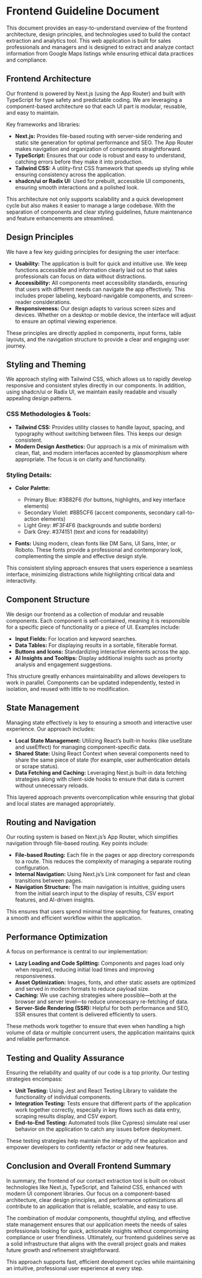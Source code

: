 # Frontend Guideline Document

This document provides an easy-to-understand overview of the frontend architecture, design principles, and technologies used to build the contact extraction and analytics tool. This web application is built for sales professionals and managers and is designed to extract and analyze contact information from Google Maps listings while ensuring ethical data practices and compliance.

## Frontend Architecture

Our frontend is powered by Next.js (using the App Router) and built with TypeScript for type safety and predictable coding. We are leveraging a component-based architecture so that each UI part is modular, reusable, and easy to maintain.

Key frameworks and libraries:

- **Next.js:** Provides file-based routing with server-side rendering and static site generation for optimal performance and SEO. The App Router makes navigation and organization of components straightforward.
- **TypeScript:** Ensures that our code is robust and easy to understand, catching errors before they make it into production.
- **Tailwind CSS:** A utility-first CSS framework that speeds up styling while ensuring consistency across the application.
- **shadcn/ui or Radix UI:** Used for prebuilt, accessible UI components, ensuring smooth interactions and a polished look.

This architecture not only supports scalability and a quick development cycle but also makes it easier to manage a large codebase. With the separation of components and clear styling guidelines, future maintenance and feature enhancements are streamlined.

## Design Principles

We have a few key guiding principles for designing the user interface:

- **Usability:** The application is built for quick and intuitive use. We keep functions accessible and information clearly laid out so that sales professionals can focus on data without distractions.
- **Accessibility:** All components meet accessibility standards, ensuring that users with different needs can navigate the app effectively. This includes proper labeling, keyboard-navigable components, and screen-reader considerations.
- **Responsiveness:** Our design adapts to various screen sizes and devices. Whether on a desktop or mobile device, the interface will adjust to ensure an optimal viewing experience.

These principles are directly applied in components, input forms, table layouts, and the navigation structure to provide a clear and engaging user journey.

## Styling and Theming

We approach styling with Tailwind CSS, which allows us to rapidly develop responsive and consistent styles directly in our components. In addition, using shadcn/ui or Radix UI, we maintain easily readable and visually appealing design patterns.

### CSS Methodologies & Tools:

- **Tailwind CSS:** Provides utility classes to handle layout, spacing, and typography without switching between files. This keeps our design consistent.
- **Modern Design Aesthetics:** Our approach is a mix of minimalism with clean, flat, and modern interfaces accented by glassmorphism where appropriate. The focus is on clarity and functionality.

### Styling Details:

- **Color Palette:**
  - Primary Blue: #3B82F6 (for buttons, highlights, and key interface elements)
  - Secondary Violet: #8B5CF6 (accent components, secondary call-to-action elements)
  - Light Grey: #F3F4F6 (backgrounds and subtle borders)
  - Dark Grey: #374151 (text and icons for readability)
  
- **Fonts:** Using modern, clean fonts like DM Sans, UI Sans, Inter, or Roboto. These fonts provide a professional and contemporary look, complementing the simple and effective design style.

This consistent styling approach ensures that users experience a seamless interface, minimizing distractions while highlighting critical data and interactivity.

## Component Structure

We design our frontend as a collection of modular and reusable components. Each component is self-contained, meaning it is responsible for a specific piece of functionality or a piece of UI. Examples include:

- **Input Fields:** For location and keyword searches.
- **Data Tables:** For displaying results in a sortable, filterable format.
- **Buttons and Icons:** Standardizing interactive elements across the app.
- **AI Insights and Tooltips:** Display additional insights such as priority analysis and engagement suggestions.

This structure greatly enhances maintainability and allows developers to work in parallel. Components can be updated independently, tested in isolation, and reused with little to no modification.

## State Management

Managing state effectively is key to ensuring a smooth and interactive user experience. Our approach includes:

- **Local State Management:** Utilizing React’s built-in hooks (like useState and useEffect) for managing component-specific data.
- **Shared State:** Using React Context when several components need to share the same piece of state (for example, user authentication details or scrape status).
- **Data Fetching and Caching:** Leveraging Next.js built-in data fetching strategies along with client-side hooks to ensure that data is current without unnecessary reloads.

This layered approach prevents overcomplication while ensuring that global and local states are managed appropriately.

## Routing and Navigation

Our routing system is based on Next.js’s App Router, which simplifies navigation through file-based routing. Key points include:

- **File-based Routing:** Each file in the pages or app directory corresponds to a route. This reduces the complexity of managing a separate routing configuration.
- **Internal Navigation:** Using Next.js’s Link component for fast and clean transitions between pages.
- **Navigation Structure:** The main navigation is intuitive, guiding users from the initial search input to the display of results, CSV export features, and AI-driven insights.

This ensures that users spend minimal time searching for features, creating a smooth and efficient workflow within the application.

## Performance Optimization

A focus on performance is central to our implementation:

- **Lazy Loading and Code Splitting:** Components and pages load only when required, reducing initial load times and improving responsiveness.
- **Asset Optimization:** Images, fonts, and other static assets are optimized and served in modern formats to reduce payload size.
- **Caching:** We use caching strategies where possible—both at the browser and server level—to reduce unnecessary re-fetching of data.
- **Server-Side Rendering (SSR):** Helpful for both performance and SEO, SSR ensures that content is delivered efficiently to users.

These methods work together to ensure that even when handling a high volume of data or multiple concurrent users, the application maintains quick and reliable performance.

## Testing and Quality Assurance

Ensuring the reliability and quality of our code is a top priority. Our testing strategies encompass:

- **Unit Testing:** Using Jest and React Testing Library to validate the functionality of individual components.
- **Integration Testing:** Tests ensure that different parts of the application work together correctly, especially in key flows such as data entry, scraping results display, and CSV export.
- **End-to-End Testing:** Automated tools (like Cypress) simulate real user behavior on the application to catch any issues before deployment.

These testing strategies help maintain the integrity of the application and empower developers to confidently refactor or add new features.

## Conclusion and Overall Frontend Summary

In summary, the frontend of our contact extraction tool is built on robust technologies like Next.js, TypeScript, and Tailwind CSS, enhanced with modern UI component libraries. Our focus on a component-based architecture, clear design principles, and performance optimizations all contribute to an application that is reliable, scalable, and easy to use.

The combination of modular components, thoughtful styling, and effective state management ensures that our application meets the needs of sales professionals looking for quick, actionable insights without compromising compliance or user friendliness. Ultimately, our frontend guidelines serve as a solid infrastructure that aligns with the overall project goals and makes future growth and refinement straightforward.

This approach supports fast, efficient development cycles while maintaining an intuitive, professional user experience at every step.